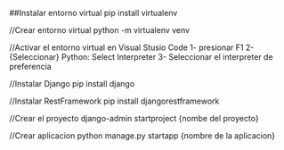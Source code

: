 ##Instalar entorno virtual
pip install virtualenv

//Crear entorno virtual
python -m virtualenv venv

//Activar el entorno virtual en Visual Stusio Code
1- presionar F1
2- {Seleccionar} Python: Select Interpreter
3- Seleccionar el interpreter de preferencia

//Instalar Django
pip install django

//Instalar RestFramework
pip install djangorestframework

//Crear el proyecto
django-admin startproject {nombe del proyecto}

//Crear aplicacion 
python manage.py startapp {nombre de la aplicacion}


